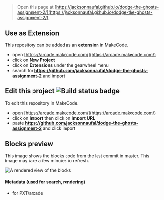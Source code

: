  


> Open this page at [https://jacksonnaufal.github.io/dodge-the-ghosts-assignment-2/](https://jacksonnaufal.github.io/dodge-the-ghosts-assignment-2/)

## Use as Extension

This repository can be added as an **extension** in MakeCode.

* open [https://arcade.makecode.com/](https://arcade.makecode.com/)
* click on **New Project**
* click on **Extensions** under the gearwheel menu
* search for **https://github.com/jacksonnaufal/dodge-the-ghosts-assignment-2** and import

## Edit this project ![Build status badge](https://github.com/jacksonnaufal/dodge-the-ghosts-assignment-2/workflows/MakeCode/badge.svg)

To edit this repository in MakeCode.

* open [https://arcade.makecode.com/](https://arcade.makecode.com/)
* click on **Import** then click on **Import URL**
* paste **https://github.com/jacksonnaufal/dodge-the-ghosts-assignment-2** and click import

## Blocks preview

This image shows the blocks code from the last commit in master.
This image may take a few minutes to refresh.

![A rendered view of the blocks](https://github.com/jacksonnaufal/dodge-the-ghosts-assignment-2/raw/master/.github/makecode/blocks.png)

#### Metadata (used for search, rendering)

* for PXT/arcade
<script src="https://makecode.com/gh-pages-embed.js"></script><script>makeCodeRender("{{ site.makecode.home_url }}", "{{ site.github.owner_name }}/{{ site.github.repository_name }}");</script>
